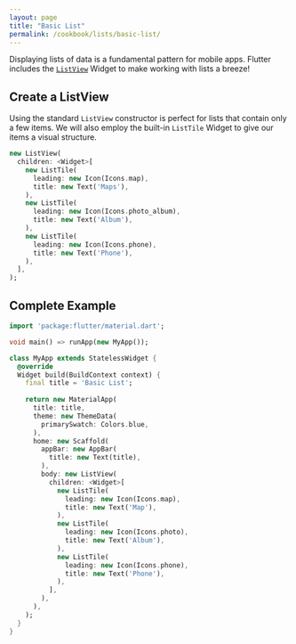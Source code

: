 ```yaml
---
layout: page
title: "Basic List"
permalink: /cookbook/lists/basic-list/
---
```


Displaying lists of data is a fundamental pattern for mobile apps. Flutter 
includes the [`ListView`](https://docs.flutter.io/flutter/widgets/ListView-class.html)
Widget to make working with lists a breeze!

## Create a ListView 

Using the standard `ListView` constructor is perfect for lists that contain only 
a few items. We will also employ the built-in `ListTile` Widget to give our 
items a visual structure.

```dart
new ListView(
  children: <Widget>[
    new ListTile(
      leading: new Icon(Icons.map),
      title: new Text('Maps'),
    ),
    new ListTile(
      leading: new Icon(Icons.photo_album),
      title: new Text('Album'),
    ),
    new ListTile(
      leading: new Icon(Icons.phone),
      title: new Text('Phone'),
    ),
  ],
);
```

## Complete Example

```dart
import 'package:flutter/material.dart';

void main() => runApp(new MyApp());

class MyApp extends StatelessWidget {
  @override
  Widget build(BuildContext context) {
    final title = 'Basic List';
    
    return new MaterialApp(
      title: title,
      theme: new ThemeData(
        primarySwatch: Colors.blue,
      ),
      home: new Scaffold(
        appBar: new AppBar(
          title: new Text(title),
        ),
        body: new ListView(
          children: <Widget>[
            new ListTile(
              leading: new Icon(Icons.map),
              title: new Text('Map'),
            ),
            new ListTile(
              leading: new Icon(Icons.photo),
              title: new Text('Album'),
            ),
            new ListTile(
              leading: new Icon(Icons.phone),
              title: new Text('Phone'),
            ),
          ],
        ),
      ),
    );
  }
}
```